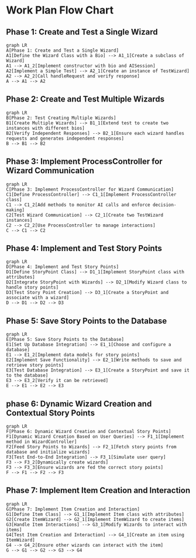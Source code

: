 # Work Plan Flow Chart

## Phase 1: Create and Test a Single Wizard
```mermaid
graph LR
A[Phase 1: Create and Test a Single Wizard]
A1[Define the Wizard Class with a Bio] --> A1_1[Create a subclass of Wizard]
A1 --> A1_2[Implement constructor with bio and AISession]
A2[Implement a Simple Test] --> A2_1[Create an instance of TestWizard]
A2 --> A2_2[Call handleRequest and verify response]
A --> A1 --> A2
```
## Phase 2: Create and Test Multiple Wizards
```mermaid
graph LR
B[Phase 2: Test Creating Multiple Wizards]
B1[Create Multiple Wizards] --> B1_1[Extend test to create two instances with different bios]
B2[Verify Independent Responses] --> B2_1[Ensure each wizard handles requests and generates independent responses]
B --> B1 --> B2

```
## Phase 3: Implement ProcessController for Wizard Communication
```mermaid
graph LR
C[Phase 3: Implement ProcessController for Wizard Communication]
C1[Define ProcessController] --> C1_1[Implement ProcessController class]
C1 --> C1_2[Add methods to monitor AI calls and enforce decision-making]
C2[Test Wizard Communication] --> C2_1[Create two TestWizard instances]
C2 --> C2_2[Use ProcessController to manage interactions]
C --> C1 --> C2

```

## Phase 4: Implement and Test Story Points
```mermaid
graph LR
D[Phase 4: Implement and Test Story Points]
D1[Define StoryPoint Class] --> D1_1[Implement StoryPoint class with attributes]
D2[Integrate StoryPoint with Wizards] --> D2_1[Modify Wizard class to handle story points]
D3[Test Story Point Creation] --> D3_1[Create a StoryPoint and associate with a wizard]
D --> D1 --> D2 --> D3
```

## Phase 5: Save Story Points to the Database
```mermaid
graph LR
E[Phase 5: Save Story Points to the Database]
E1[Set Up Database Integration] --> E1_1[Choose and configure a database]
E1 --> E1_2[Implement data models for story points]
E2[Implement Save Functionality] --> E2_1[Write methods to save and retrieve story points]
E3[Test Database Integration] --> E3_1[Create a StoryPoint and save it to the database]
E3 --> E3_2[Verify it can be retrieved]
E --> E1 --> E2 --> E3
```
## phase 6: Dynamic Wizard Creation and Contextual Story Points
```mermaid
graph LR
F[Phase 6: Dynamic Wizard Creation and Contextual Story Points]
F1[Dynamic Wizard Creation Based on User Queries] --> F1_1[Implement method in WizardController]
F2[Feed Story Points to Wizards] --> F2_1[Fetch story points from database and initialize wizards]
F3[Test End-to-End Integration] --> F3_1[Simulate user query]
F3 --> F3_2[Dynamically create wizards]
F3 --> F3_3[Ensure wizards are fed the correct story points]
F --> F1 --> F2 --> F3
```

## Phase 7: Implement Item Creation and Interaction
```mermaid
graph LR
G[Phase 7: Implement Item Creation and Interaction]
G1[Define Item Class] --> G1_1[Implement Item class with attributes]
G2[Create ItemWizard] --> G2_1[Implement ItemWizard to create items]
G3[Handle Item Interactions] --> G3_1[Modify Wizards to interact with items]
G4[Test Item Creation and Interaction] --> G4_1[Create an item using ItemWizard]
G4 --> G4_2[Ensure other wizards can interact with the item]
G --> G1 --> G2 --> G3 --> G4
```

